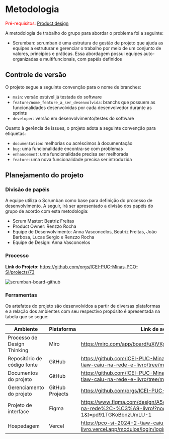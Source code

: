 
# Metodologia

<span style="color:red">Pré-requisitos: <a href="03-Product-design.md"> Product design</a></span>

A metodologia de trabalho do grupo para abordar o problema foi a seguinte:

- Scrumban: scrumban é uma estrutura de gestão de projeto que ajuda as equipes a estruturar e gerenciar o trabalho por meio de um conjunto de valores, princípios e práticas. Essa abordagem possui equipes auto-organizadas e multifuncionais, com papéis definidos

## Controle de versão

O projeto segue a seguinte convenção para o nome de branches:

- `main`: versão estável já testada do software
- `feature/nome_feature_a_ser_desenvolvida`: branchs que possuem as funcionalidades desenvolvidas por cada desenvolvedor durante as sprints 
- `developer`: versão em desenvolvimento/testes do software

Quanto à gerência de issues, o projeto adota a seguinte convenção para etiquetas:

- `documentation`: melhorias ou acréscimos à documentação
- `bug`: uma funcionalidade encontra-se com problemas
- `enhancement`: uma funcionalidade precisa ser melhorada
- `feature`: uma nova funcionalidade precisa ser introduzida

## Planejamento do projeto

###  Divisão de papéis

A equipe utiliza o Scrumban como base para definição do processo de desenvolvimento. A seguir, irá ser apresentado a divisão dos papéis do grupo de acordo com esta metodologia:

- Scrum Master: Beatriz Freitas
- Product Owner: Renzzo Rocha
- Equipe de Desenvolvimento: Anna Vasconcelos, Beatriz Freitas, João Barbosa, Lucas Sergio e Renzzo Rocha
- Equipe de Design: Anna Vasconcelos

### Processo

**Link do Projeto:** https://github.com/orgs/ICEI-PUC-Minas-PCO-SI/projects/73

 ![scrumban-board-github](https://github.com/user-attachments/assets/6b0802ac-3d14-4b3c-809f-fa2bbafe16e2)

### Ferramentas

Os artefatos do projeto são desenvolvidos a partir de diversas plataformas e a relação dos ambientes com seu respectivo propósito é apresentada na tabela que se segue:

| Ambiente                            | Plataforma                         | Link de acesso                       |
|-------------------------------------|------------------------------------|--------------------------------------|
| Processo de Design Thinking         | Miro                               | https://miro.com/app/board/uXjVKg-bwtk=/       |
| Repositório de código fonte         | GitHub                             | https://github.com/ICEI-PUC-Minas-PCO-SI/pco-si-2024-2-tiaw-caiu-na-rede-e-livro/tree/main/src        |
| Documentos do projeto               | GitHub                             | https://github.com/ICEI-PUC-Minas-PCO-SI/pco-si-2024-2-tiaw-caiu-na-rede-e-livro/tree/main/docs        |
| Gerenciamento do projeto            | GitHub Projects                    | https://github.com/orgs/ICEI-PUC-Minas-PCO-SI/projects/73       |
| Projeto de interface                | Figma                              | https://www.figma.com/design/A5oMfq14ZuLkrAkCgpLtBv/Caiu-na-rede%2C-%C3%A9-livro!?node-id=0-1&t=pd91TGKoBbnzUmLU-1      |
| Hospedagem                          | Vercel                             | https://pco-si-2024-2-tiaw-caiu-na-rede-e-livro.vercel.app/modulos/login/login.html |
 
